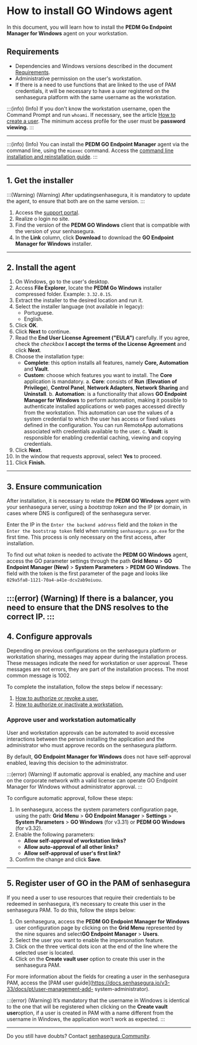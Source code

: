 # How to install GO Windows agent

In this document, you will learn how to install the **PEDM Go Endpoint Manager for Windows** agent on your workstation.

## Requirements

* Dependencies and Windows versions described in the document [Requirements](/v3-33/docs/pt/go-endpoint-manager-windows-requirements).
* Administrative permission on the user's workstation.
* If there is a need to use functions that are linked to the use of PAM credentials, it will be necessary to have a user registered on the senhasegura platform with the same username as the workstation.

:::(info) (Info)
If you don't know the workstation username, open the Command Prompt and run `whoami`. If necessary, see the article [How to create a user](/v3-33/docs/pt/user-management-add-system-administrator). The minimum access profile for the user must be **password viewing.**
:::

---

:::(info) (Info)
You can install the **PEDM GO Endpoint Manager** agent via the command line, using the `miexec` command. Access the [command line installation and reinstallation guide](/v3-33/docs/pt/go-windows-cmd-installation).
:::

---

## 1. Get the installer

:::(Warning) (Warning)
After updatingsenhasegura, it is mandatory to update the agent, to ensure that both are on the same version.
:::

1. Access the [support portal](https://suporte.senhasegura.com.br).
2. Realize o login no site.
3. Find the version of the **PEDM GO Windows** client that is compatible with the version of your senhasegura.
4. In the **Link** column, click **Download** to download the **GO Endpoint Manager for Windows** installer.

---

## 2. Install the agent

1. On Windows, go to the user's desktop.
2. Access **File Explorer**, locate the **PEDM Go Windows** installer compressed folder. Example: `3.32.0.15`.
3. Extract the installer to the desired location and run it.
4. Select the installer language (not available in legacy):
	* Portuguese.
	* English.
6. Click **OK**.
7. Click **Next** to continue.
8. Read the **End User License Agreement ("EULA")** carefully. If you agree, check the *checkbox* **I accept the terms of the License Agreement** and click **Next**.
9. Choose the installation type:
	* **Complete**: this option installs all features, namely **Core, Automation** and **Vault**.
	* **Custom**: choose which features you want to install. The **Core** application is mandatory.
    	a. **Core**: consists of **Run** (**Elevation of Privilege**), **Control Panel**, **Network Adapters**, **Network Sharing** and **Uninstall**.
    	b. **Automation**: is a functionality that allows **GO Endpoint Manager for Windows** to perform automation, making it possible to authenticate installed applications or web pages accessed directly from the workstation. This automation can use the values ​​of a system credential to which the user has access or fixed values ​​defined in the configuration. You can run RemoteApp automations associated with credentials available to the user.
    	c. **Vault**: is responsible for enabling credential caching, viewing and copying credentials.
10. Click **Next**.
11. In the window that requests approval, select **Yes** to proceed.
12. Click **Finish.**

---

## 3. Ensure communication

After installation, it is necessary to relate the **PEDM GO Windows** agent with your senhasegura server, using a *bootstrap token* and the IP (or domain, in cases where DNS is configured) of the senhasegura server.

Enter the IP in the `Enter the backend address` field and the *token* in the `Enter the bootstrap token` field when running `senhasegura.go.exe` for the first time. This process is only necessary on the first access, after installation.

To find out what *token* is needed to activate the **PEDM GO Windows** agent, access the GO parameter settings through the path **Grid Menu** > **GO Endpoint Manager (New)** > **System Parameters** > **PEDM GO Windows**. The field with the token is the first parameter of the page and looks like `029a5fa8-1121-70a4-a41e-dcv2ab9oiuou`.

:::(error) (Warning)
If there is a balancer, you need to ensure that the DNS resolves to the correct IP.
:::
---

## 4. Configure approvals

Depending on previous configurations on the senhasegura platform or workstation sharing, messages may appear during the installation process. These messages indicate the need for workstation or user approval. These messages are not errors, they are part of the installation process. The most common message is 1002.

To complete the installation, follow the steps below if necessary:

1. [How to authorize or revoke a user.](/v3-33/docs/pt/go-endpoint-manager-how-to-authorize-or-revoke-a-user)
2. [How to authorize or inactivate a workstation.](/v3-33/docs/pt/go-endpoint-manager-how-to-authorize-or-inactivate-a-workstation)

### Approve user and workstation automatically

User and workstation approvals can be automated to avoid excessive interactions between the person installing the application and the administrator who must approve records on the senhasegura platform.

By default, **GO Endpoint Manager for Windows** does not have self-approval enabled, leaving this decision to the administrator.

:::(error) (Warning)
If automatic approval is enabled, any machine and user on the corporate network with a valid license can operate GO Endpoint Manager for Windows without administrator approval.
:::

To configure automatic approval, follow these steps:

1. In senhasegura, access the system parameters configuration page, using the path: **Grid Menu** > **GO Endpoint Manager** > **Settings** > **System Parameters** > **GO Windows** (for v3.31) or **PEDM GO Windows** (for v3.32).
2. Enable the following parameters:
	* **Allow self-approval of workstation links?**
	* **Allow auto-approval of all other links?**
	* **Allow self-approval of user's first link?**
4. Confirm the change and click **Save**.

---

## 5. Register user of GO in the PAM of senhasegura

If you need a user to use resources that require their credentials to be redeemed in senhasegura, it’s necessary to create this user in the senhasegura PAM. To do this, follow the steps below:

1. On senhasegura, access the **PEDM GO Endpoint Manager for Windows** user configuration page by clicking on the  **Grid Menu** represented by the nine squares and select**GO Endpoint Manager** > **Users**.
2. Select the user you want to enable the impersonation feature.
3. Click on the three vertical dots icon at the end of the line where the selected user is located.
4. Click on the **Create vault user** option to create this user in the senhasegura PAM.

For more information about the fields for creating a user in the senhasegura PAM, access the [PAM user guide](https://docs.senhasegura.io/v3-33/docs/pt/user-management-add- system-administrator).

:::(error) (Warning)
It’s mandatory that the username in Windows is identical to the one that will be registered when clicking on the **Create vault user**option, if a user is created in PAM with a name different from the username in Windows, the application won’t work as expected.
:::

---

Do you still have doubts? Contact [senhasegura Community](https://community.senhasegura.io/).
